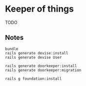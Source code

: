 # Keeper of things

TODO

## Notes

```
bundle
rails generate devise:install
rails generate devise User

rails generate doorkeeper:install
rails generate doorkeeper:migration

rails g foundation:install
```
